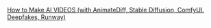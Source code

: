 [How to Make AI VIDEOS (with AnimateDiff, Stable Diffusion, ComfyUI. Deepfakes, Runway)](https://youtu.be/dFJxwl-azEA)
